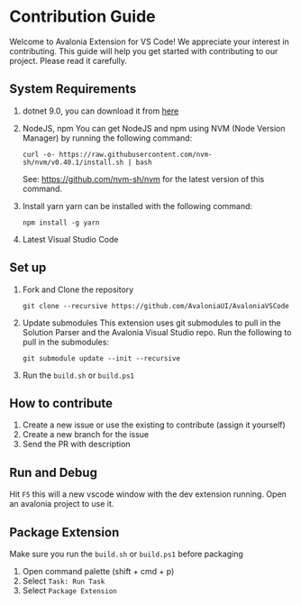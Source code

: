 # Contribution Guide

Welcome to Avalonia Extension for VS Code! We appreciate your interest in contributing. This guide will help you get started with contributing to our project. Please read it carefully.

## System Requirements

1. dotnet 9.0, you can download it from [here](https://dotnet.microsoft.com/en-us/download)
2. NodeJS, npm 
   You can get NodeJS and npm using NVM (Node Version Manager) by running the following command:
   
    `curl -o- https://raw.githubusercontent.com/nvm-sh/nvm/v0.40.1/install.sh | bash`

   See: https://github.com/nvm-sh/nvm for the latest version of this command.

3. Install yarn
   yarn can be installed with the following command:
    
    `npm install -g yarn`

4. Latest Visual Studio Code

## Set up

1. Fork and Clone the repository

    `git clone --recursive https://github.com/AvaloniaUI/AvaloniaVSCode`

2. Update submodules
This extension uses git submodules to pull in the Solution Parser and the Avalonia Visual Studio repo. Run the following to pull in the submodules:

    `git submodule update --init --recursive`

3. Run the `build.sh` or `build.ps1`

## How to contribute

1. Create a new issue or use the existing to contribute (assign it yourself)
2. Create a new branch for the issue
3. Send the PR with description

## Run and Debug

Hit `F5` this will a new vscode window with the dev extension running. Open an avalonia project to use it.

## Package Extension

Make sure you run the `build.sh` or `build.ps1` before packaging

1. Open command palette (shift + cmd + p)
2. Select `Task: Run Task`
3. Select `Package Extension`
